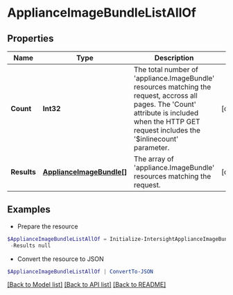 # ApplianceImageBundleListAllOf
## Properties

Name | Type | Description | Notes
------------ | ------------- | ------------- | -------------
**Count** | **Int32** | The total number of &#39;appliance.ImageBundle&#39; resources matching the request, accross all pages. The &#39;Count&#39; attribute is included when the HTTP GET request includes the &#39;$inlinecount&#39; parameter. | [optional] 
**Results** | [**ApplianceImageBundle[]**](ApplianceImageBundle.md) | The array of &#39;appliance.ImageBundle&#39; resources matching the request. | [optional] 

## Examples

- Prepare the resource
```powershell
$ApplianceImageBundleListAllOf = Initialize-IntersightApplianceImageBundleListAllOf  -Count null `
 -Results null
```

- Convert the resource to JSON
```powershell
$ApplianceImageBundleListAllOf | ConvertTo-JSON
```

[[Back to Model list]](../README.md#documentation-for-models) [[Back to API list]](../README.md#documentation-for-api-endpoints) [[Back to README]](../README.md)

